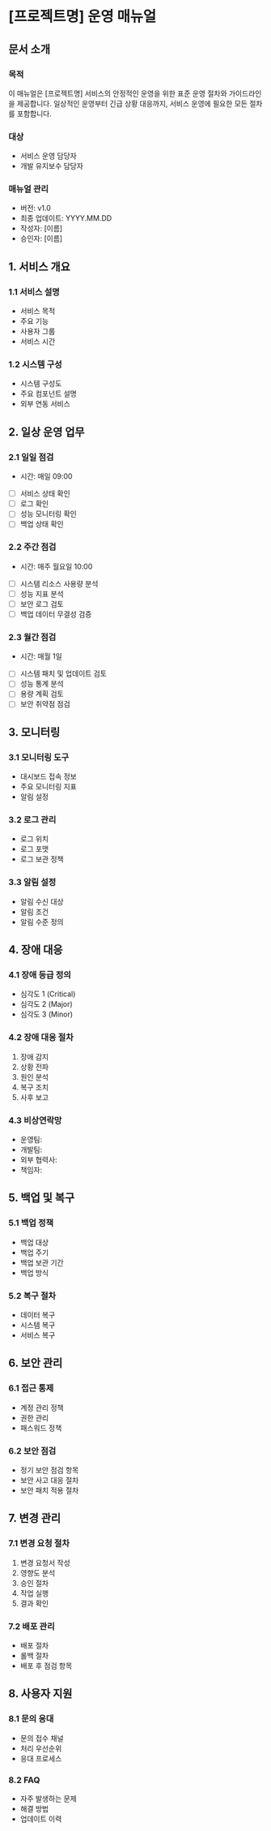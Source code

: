 # [프로젝트명] 운영 매뉴얼

## 문서 소개

### 목적
이 매뉴얼은 [프로젝트명] 서비스의 안정적인 운영을 위한 표준 운영 절차와 가이드라인을 제공합니다. 일상적인 운영부터 긴급 상황 대응까지, 서비스 운영에 필요한 모든 절차를 포함합니다.

### 대상
- 서비스 운영 담당자
- 개발 유지보수 담당자

### 매뉴얼 관리
- 버전: v1.0
- 최종 업데이트: YYYY.MM.DD
- 작성자: [이름]
- 승인자: [이름]

## 1. 서비스 개요

### 1.1 서비스 설명
- 서비스 목적
- 주요 기능
- 사용자 그룹
- 서비스 시간

### 1.2 시스템 구성
- 시스템 구성도
- 주요 컴포넌트 설명
- 외부 연동 서비스

## 2. 일상 운영 업무

### 2.1 일일 점검
- 시간: 매일 09:00
- [ ] 서비스 상태 확인
- [ ] 로그 확인
- [ ] 성능 모니터링 확인
- [ ] 백업 상태 확인

### 2.2 주간 점검
- 시간: 매주 월요일 10:00
- [ ] 시스템 리소스 사용량 분석
- [ ] 성능 지표 분석
- [ ] 보안 로그 검토
- [ ] 백업 데이터 무결성 검증

### 2.3 월간 점검
- 시간: 매월 1일
- [ ] 시스템 패치 및 업데이트 검토
- [ ] 성능 통계 분석
- [ ] 용량 계획 검토
- [ ] 보안 취약점 점검

## 3. 모니터링

### 3.1 모니터링 도구
- 대시보드 접속 정보
- 주요 모니터링 지표
- 알림 설정

### 3.2 로그 관리
- 로그 위치
- 로그 포맷
- 로그 보관 정책

### 3.3 알림 설정
- 알림 수신 대상
- 알림 조건
- 알림 수준 정의

## 4. 장애 대응

### 4.1 장애 등급 정의
- 심각도 1 (Critical)
- 심각도 2 (Major)
- 심각도 3 (Minor)

### 4.2 장애 대응 절차
1. 장애 감지
2. 상황 전파
3. 원인 분석
4. 복구 조치
5. 사후 보고

### 4.3 비상연락망
- 운영팀:
- 개발팀:
- 외부 협력사:
- 책임자:

## 5. 백업 및 복구

### 5.1 백업 정책
- 백업 대상
- 백업 주기
- 백업 보관 기간
- 백업 방식

### 5.2 복구 절차
- 데이터 복구
- 시스템 복구
- 서비스 복구

## 6. 보안 관리

### 6.1 접근 통제
- 계정 관리 정책
- 권한 관리
- 패스워드 정책

### 6.2 보안 점검
- 정기 보안 점검 항목
- 보안 사고 대응 절차
- 보안 패치 적용 절차

## 7. 변경 관리

### 7.1 변경 요청 절차
1. 변경 요청서 작성
2. 영향도 분석
3. 승인 절차
4. 작업 실행
5. 결과 확인

### 7.2 배포 관리
- 배포 절차
- 롤백 절차
- 배포 후 점검 항목

## 8. 사용자 지원

### 8.1 문의 응대
- 문의 접수 채널
- 처리 우선순위
- 응대 프로세스

### 8.2 FAQ
- 자주 발생하는 문제
- 해결 방법
- 업데이트 이력